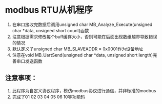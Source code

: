 # modbus RTU从机程序
1. 在串口接收完数据后调用unsigned char MB_Analyze_Execute(unsigned char *data, unsigned short count)函数
2. 注意根据需求修改每个buff缓存大小，否则可能在后面出现数组越界导致错误的情况
3. 默认定义了unsigned char MB_SLAVEADDR = 0x0001作为设备地址
4. 注意在void MB_UartSend(unsigned char *data, unsigned short length)完善串口发送函数

## 注意事项：
1. 此程序为自定义协议程序，模仿modbus协议进行通信，并非标准的modbus
2. 完成了01 02 03 04 05 06 10等功能码
